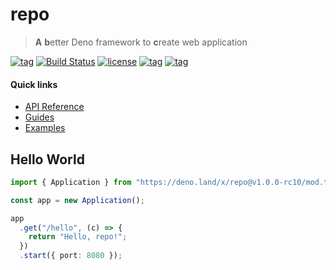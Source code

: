 # repo

> **A** **b**etter Deno framework to **c**reate web application

[![tag](https://img.shields.io/github/tag/victorgianvechio/repo.svg)](https://github.com/victorgianvechio/repo)
[![Build Status](https://github.com/victorgianvechio/repo/workflows/ci/badge.svg?branch=master)](https://github.com/victorgianvechio/repo/actions)
[![license](https://img.shields.io/github/license/victorgianvechio/repo.svg)](https://github.com/victorgianvechio/repo)
[![tag](https://img.shields.io/badge/deno->=1.0.0-green.svg)](https://github.com/denoland/deno)
[![tag](https://img.shields.io/badge/std-0.54.0-green.svg)](https://github.com/denoland/deno)

#### Quick links

- [API Reference](https://doc.deno.land/https/deno.land/x/repo/mod.ts)
- [Guides](https://deno.land/x/repo/docs/table_of_contents.md)
- [Examples](./examples)

## Hello World

```ts
import { Application } from "https://deno.land/x/repo@v1.0.0-rc10/mod.ts";

const app = new Application();

app
  .get("/hello", (c) => {
    return "Hello, repo!";
  })
  .start({ port: 8080 });
```